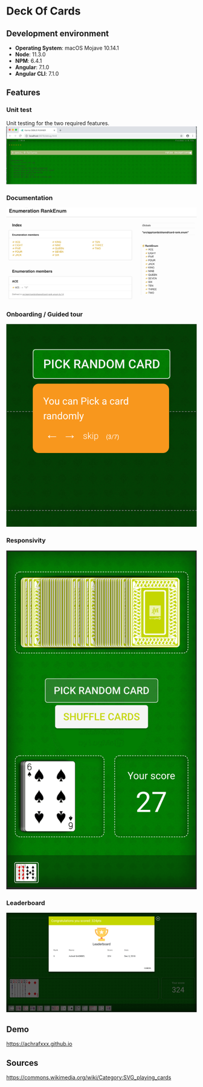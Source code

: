 
# Deck Of Cards  
  
## Development environment

- **Operating System**: macOS Mojave 10.14.1  
- **Node**: 11.3.0  
- **NPM**: 6.4.1  
- **Angular**: 7.1.0
- **Angular CLI**: 7.1.0  
  
## Features  
 
### Unit test
 Unit testing for the two required features. 
![unit test](https://raw.githubusercontent.com/Achrafxxx/deck-of-cards/master/demo/unit-testing.png)  

### Documentation
![unit test](https://raw.githubusercontent.com/Achrafxxx/deck-of-cards/master/demo/documentation.png)  

### Onboarding / Guided tour
![onboarding](https://raw.githubusercontent.com/Achrafxxx/deck-of-cards/master/demo/onboarding.png)

### Responsivity
![responsivity](https://raw.githubusercontent.com/Achrafxxx/deck-of-cards/master/demo/responsivity.png)

### Leaderboard
![leaderboard](https://raw.githubusercontent.com/Achrafxxx/deck-of-cards/master/demo/leaderboard.png)  
  
## Demo
https://achrafxxx.github.io

## Sources  
  
https://commons.wikimedia.org/wiki/Category:SVG_playing_cards
